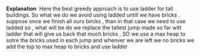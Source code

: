 **Explanation**
​
Here the best greedy approach is to use ladder for tall buildings. So what we do we avoid using ladded untill we have bricks . suppose once we finish all ours bircks , than in that case we need to use ladded so , what will be do we replace the tallest jump made so far witt ladder that will give us back that much bricks , SO we use a max heap to sotre the bricks used in each jump and whenver we are left we no bricks we add the top to max heap to bricks and use ladder